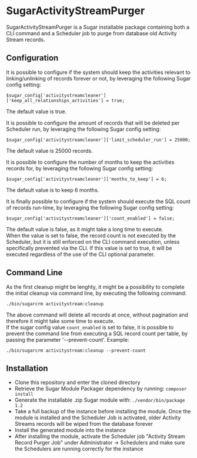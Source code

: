 # SugarActivityStreamPurger

SugarActivityStreamPurger is a Sugar installable package containing both a CLI command and a Scheduler job to purge from database old Activity Stream records.

## Configuration
It is possible to configure if the system should keep the activities relevant to linking/unlinking of records forever or not, by leveraging the following Sugar config setting:
```
$sugar_config['activitystreamcleaner']['keep_all_relationships_activities'] = true;
```
The default value is true.<br />

It is possible to configure the amount of records that will be deleted per Scheduler run, by leveraging the following Sugar config setting:
```
$sugar_config['activitystreamcleaner']['limit_scheduler_run'] = 25000;
```
The default value is 25000 records.<br />

It is possible to configure the number of months to keep the activities records for, by leveraging the following Sugar config setting:
```
$sugar_config['activitystreamcleaner']['months_to_keep'] = 6;
```
The default value is to keep 6 months.<br />

It is finally possible to configure if the system should execute the SQL count of records run-time, by leveraging the following Sugar config setting:
```
$sugar_config['activitystreamcleaner']['count_enabled'] = false;
```
The default value is false, as it might take a long time to execute.<br />
When the value is set to false, the record count is not executed by the Scheduler, but it is still enforced on the CLI command execution, unless specifically prevented via the CLI. If this value is set to true, it will be executed regardless of the use of the CLI optional parameter.<br />


## Command Line
As the first cleanup might be lenghty, it might be a possibility to complete the initial cleanup via command line, by executing the following command:
```
./bin/sugarcrm activitystream:cleanup
```
The above command will delete all records at once, without pagination and therefore it might take some time to execute.<br />
If the sugar config value `count_enabled` is set to false, it is possible to prevent the command line from executing a SQL record count per table, by passing the parameter '--prevent-count'. Example:
```
./bin/sugarcrm activitystream:cleanup --prevent-count
```

## Installation
* Clone this repository and enter the cloned directory
* Retrieve the Sugar Module Packager dependency by running: `composer install`
* Generate the installable .zip Sugar module with: `./vendor/bin/package 1.2`
* Take a full backup of the instance before installing the module. Once the module is installed and the Scheduler Job is activated, older Activity Streams records will be wiped from the database forever
* Install the generated module into the instance
* After installing the module, activate the Scheduler job "Activity Stream Record Purger Job" under Administrator -> Schedulers and make sure the Schedulers are running correctly for the instance
